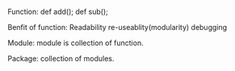 Function:
         def add();
         def sub();

Benfit of function:
                  Readability 
                  re-useablity(modularity)
                  debugging    


Module:
       module is collection of function.

Package:
        collection of modules.
